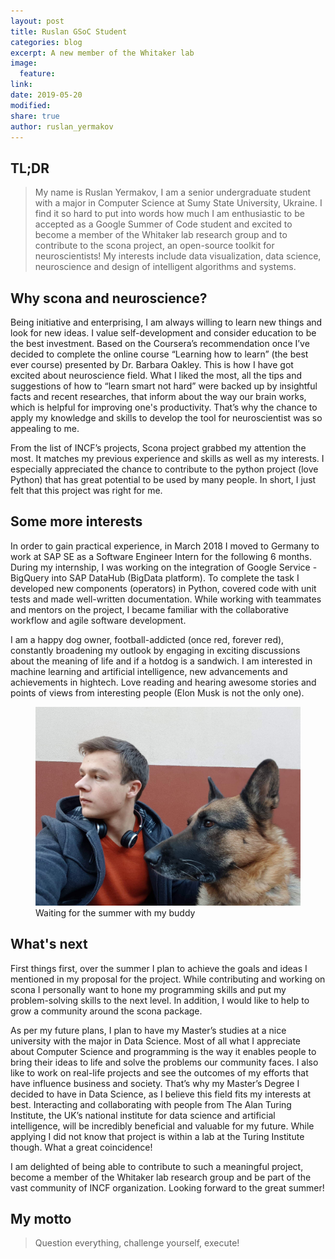```yaml
---
layout: post
title: Ruslan GSoC Student
categories: blog
excerpt: A new member of the Whitaker lab
image:
  feature:
link:
date: 2019-05-20
modified:
share: true
author: ruslan_yermakov
---
```


## TL;DR 

> My name is Ruslan Yermakov, I am a senior undergraduate student with a major in Computer Science at Sumy State University, Ukraine.
I find it so hard to put into words how much I am enthusiastic to be accepted as a Google Summer of Code student 
and excited to become a member of the Whitaker lab research group and to contribute to the scona project, an open-source toolkit for neuroscientists!
My interests include data visualization, data science, neuroscience and design of intelligent algorithms and systems.

## Why scona and neuroscience?

Being initiative and enterprising, I am always willing to learn new things and look for new ideas. I value self-development and consider education to be the best investment. 
Based on the Coursera’s recommendation once I’ve decided to complete the online course “Learning how to learn” (the best ever course) presented by Dr. Barbara Oakley. 
This is how I have got excited about neuroscience field. What I liked the most, all the tips and suggestions of how to “learn smart not hard” were backed up by insightful 
facts and recent researches, that inform about the way our brain works, which is helpful for improving one's productivity. 
That’s why the chance to apply my knowledge and skills to develop the tool for neuroscientist was so appealing to me.

From the list of INCF’s projects, Scona project grabbed my attention the most. It matches my previous experience and skills as well as my interests. 
I especially appreciated the chance to contribute to the python project (love Python) that has great potential to be used by many people. 
In short, I just felt that this project was right for me.

## Some more interests

In order to gain practical experience, in March 2018 I moved to Germany to work at SAP SE as a Software Engineer Intern for the following 6 months. 
During my internship, I was working on the integration of Google Service - BigQuery into SAP DataHub (BigData platform). To complete the task I developed new components 
(operators) in Python, covered code with unit tests and made well-written documentation. While working with teammates and mentors on the project, I became familiar with 
the collaborative workflow and agile software development.

I am a happy dog owner, football-addicted (once red, forever red), constantly broadening my outlook by engaging in exciting discussions about the meaning of life and 
if a hotdog is a sandwich. I am interested in machine learning and artificial intelligence, new advancements and achievements in hightech. Love reading and hearing 
awesome stories and points of views from interesting people (Elon Musk is not the only one). 

<figure>
  <img src="/images/Ruslan-GSoC/buddy.jpg"
       alt="Buddy">
  <figcaption> Waiting for the summer with my buddy </figcaption>
</figure>

## What's next 

First things first, over the summer I plan to achieve the goals and ideas I mentioned in my proposal for the project. While contributing and working on scona I personally want to 
hone my programming skills and put my problem-solving skills to the next level. In addition, I would like to help to grow a community around the scona package.

As per my future plans, I plan to have my Master’s studies at a nice university with the major in Data Science. Most of all what I appreciate about Computer Science and programming 
is the way it enables people to bring their ideas to life and solve the problems our community faces. I also like to work on real-life projects and see the outcomes of my efforts 
that have influence business and society. That’s why my Master’s Degree I decided to have in Data Science, as I believe this field fits my interests at best. 
Interacting and collaborating with people from The Alan Turing Institute, the UK’s national institute for data science and artificial intelligence, will be incredibly beneficial and valuable for my future. 
While applying I did not know that project is within a lab at the Turing Institute though. What a great coincidence! 


I am delighted of being able to contribute to such a meaningful project, become a member of the Whitaker lab research group and be part of the vast community of INCF organization. 
Looking forward to the great summer!

## My motto

> Question everything, challenge yourself, execute!




